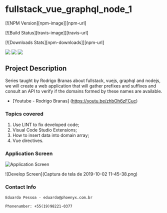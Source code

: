 # fullstack_vue_graphql_node_1
[![NPM Version][npm-image]][npm-url]

[![Build Status][travis-image]][travis-url]

[![Downloads Stats][npm-downloads]][npm-url]

![](https://user-images.githubusercontent.com/19197999/66068551-2d1d7780-e524-11e9-9a08-f3d732e854bd.png?w=100)
![](https://user-images.githubusercontent.com/19197999/66068588-3e668400-e524-11e9-83f1-e4af87b64fb8.png?w=100)
![](https://user-images.githubusercontent.com/19197999/66068624-4aeadc80-e524-11e9-8180-5ff6b4e1ca66.png?w=100)

## Project Description
Series taught by Rodrigo Branas about fullstack, vuejs, graphql and nodejs, we will create a web application that will gather prefixes and suffixes and consult an API to verify if the domains formed by these names are available.

* [Youtube - Rodrigo Branas] (https://youtu.be/zhbOh6zFCuc)

### Topics covered
1. Use LINT to fix developed code;
2. Visual Code Studio Extensions;
3. How to insert data into domain array;
4. Vue directives.

### Application Screen

![Application Screen](https://user-images.githubusercontent.com/19197999/66066165-61db0000-e51f-11e9-992b-bcc0ee34900f.png)


![Develop Screen](Captura de tela de 2019-10-02 11-45-38.png)

### Contact Info
```
Eduardo Pessoa - eduardo@phoenyx.com.br

Phonenumber: +55(19)98221-0377
```
